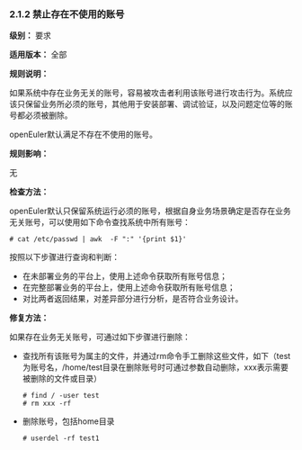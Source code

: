 ### 2.1.2 禁止存在不使用的账号

**级别：** 要求

**适用版本：** 全部

**规则说明：** 

如果系统中存在业务无关的账号，容易被攻击者利用该账号进行攻击行为。系统应该只保留业务所必须的账号，其他用于安装部署、调试验证，以及问题定位等的账号都必须被删除。

openEuler默认满足不存在不使用的账号。

**规则影响：**

无

**检查方法：**

openEuler默认只保留系统运行必须的账号，根据自身业务场景确定是否存在业务无关账号，可以使用如下命令查找系统中所有账号：

```
# cat /etc/passwd | awk  -F ":" '{print $1}'  
```

按照以下步骤进行查询和判断：

- 在未部署业务的平台上，使用上述命令获取所有账号信息；
- 在完整部署业务的平台上，使用上述命令获取所有账号信息；
- 对比两者返回结果，对差异部分进行分析，是否符合业务设计。

**修复方法：**

如果存在业务无关账号，可通过如下步骤进行删除：

- 查找所有该账号为属主的文件，并通过rm命令手工删除这些文件，如下（test为账号名，/home/test目录在删除账号时可通过参数自动删除，xxx表示需要被删除的文件或目录）

  ```
  # find / -user test
  # rm xxx -rf
  ```

- 删除账号，包括home目录

  ```
  # userdel -rf test1
  ```